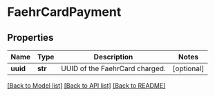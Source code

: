 # FaehrCardPayment

## Properties
Name | Type | Description | Notes
------------ | ------------- | ------------- | -------------
**uuid** | **str** | UUID of the FaehrCard charged. | [optional] 

[[Back to Model list]](../README.md#documentation-for-models) [[Back to API list]](../README.md#documentation-for-api-endpoints) [[Back to README]](../README.md)

